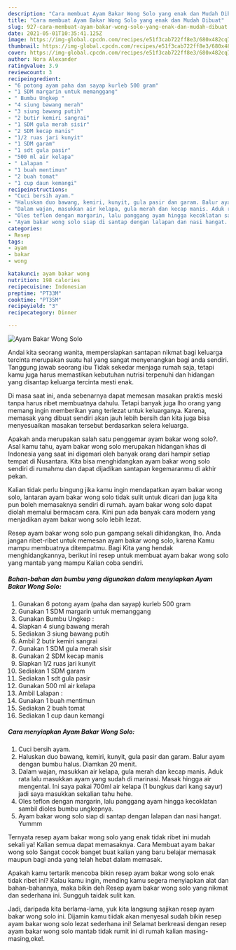 ```yaml
---
description: "Cara membuat Ayam Bakar Wong Solo yang enak dan Mudah Dibuat"
title: "Cara membuat Ayam Bakar Wong Solo yang enak dan Mudah Dibuat"
slug: 927-cara-membuat-ayam-bakar-wong-solo-yang-enak-dan-mudah-dibuat
date: 2021-05-01T10:35:41.125Z
image: https://img-global.cpcdn.com/recipes/e51f3cab722ff8e3/680x482cq70/ayam-bakar-wong-solo-foto-resep-utama.jpg
thumbnail: https://img-global.cpcdn.com/recipes/e51f3cab722ff8e3/680x482cq70/ayam-bakar-wong-solo-foto-resep-utama.jpg
cover: https://img-global.cpcdn.com/recipes/e51f3cab722ff8e3/680x482cq70/ayam-bakar-wong-solo-foto-resep-utama.jpg
author: Nora Alexander
ratingvalue: 3.9
reviewcount: 3
recipeingredient:
- "6 potong ayam paha dan sayap kurleb 500 gram"
- "1 SDM margarin untuk memanggang"
- " Bumbu Ungkep "
- "4 siung bawang merah"
- "3 siung bawang putih"
- "2 butir kemiri sangrai"
- "1 SDM gula merah sisir"
- "2 SDM kecap manis"
- "1/2 ruas jari kunyit"
- "1 SDM garam"
- "1 sdt gula pasir"
- "500 ml air kelapa"
- " Lalapan "
- "1 buah mentimun"
- "2 buah tomat"
- "1 cup daun kemangi"
recipeinstructions:
- "Cuci bersih ayam."
- "Haluskan duo bawang, kemiri, kunyit, gula pasir dan garam. Balur ayam dengan bumbu halus. Diamkan 20 menit."
- "Dalam wajan, masukkan air kelapa, gula merah dan kecap manis. Aduk rata lalu masukkan ayam yang sudah di marinasi. Masak hingga air mengental. Ini saya pakai 700ml air kelapa (1 bungkus dari kang sayur) jadi saya masukkan sekalian tahu hehe."
- "Oles teflon dengan margarin, lalu panggang ayam hingga kecoklatan sambil dioles bumbu ungkepnya."
- "Ayam bakar wong solo siap di santap dengan lalapan dan nasi hangat. Yummm"
categories:
- Resep
tags:
- ayam
- bakar
- wong

katakunci: ayam bakar wong 
nutrition: 198 calories
recipecuisine: Indonesian
preptime: "PT33M"
cooktime: "PT35M"
recipeyield: "3"
recipecategory: Dinner

---
```



![Ayam Bakar Wong Solo](https://img-global.cpcdn.com/recipes/e51f3cab722ff8e3/680x482cq70/ayam-bakar-wong-solo-foto-resep-utama.jpg)

Andai kita seorang wanita, mempersiapkan santapan nikmat bagi keluarga tercinta merupakan suatu hal yang sangat menyenangkan bagi anda sendiri. Tanggung jawab seorang ibu Tidak sekedar menjaga rumah saja, tetapi kamu juga harus memastikan kebutuhan nutrisi terpenuhi dan hidangan yang disantap keluarga tercinta mesti enak.

Di masa  saat ini, anda sebenarnya dapat memesan masakan praktis meski tanpa harus ribet membuatnya dahulu. Tetapi banyak juga lho orang yang memang ingin memberikan yang terlezat untuk keluarganya. Karena, memasak yang dibuat sendiri akan jauh lebih bersih dan kita juga bisa menyesuaikan masakan tersebut berdasarkan selera keluarga. 



Apakah anda merupakan salah satu penggemar ayam bakar wong solo?. Asal kamu tahu, ayam bakar wong solo merupakan hidangan khas di Indonesia yang saat ini digemari oleh banyak orang dari hampir setiap tempat di Nusantara. Kita bisa menghidangkan ayam bakar wong solo sendiri di rumahmu dan dapat dijadikan santapan kegemaranmu di akhir pekan.

Kalian tidak perlu bingung jika kamu ingin mendapatkan ayam bakar wong solo, lantaran ayam bakar wong solo tidak sulit untuk dicari dan juga kita pun boleh memasaknya sendiri di rumah. ayam bakar wong solo dapat diolah memalui bermacam cara. Kini pun ada banyak cara modern yang menjadikan ayam bakar wong solo lebih lezat.

Resep ayam bakar wong solo pun gampang sekali dihidangkan, lho. Anda jangan ribet-ribet untuk memesan ayam bakar wong solo, karena Kamu mampu membuatnya ditempatmu. Bagi Kita yang hendak menghidangkannya, berikut ini resep untuk membuat ayam bakar wong solo yang mantab yang mampu Kalian coba sendiri.

<!--inarticleads1-->

##### Bahan-bahan dan bumbu yang digunakan dalam menyiapkan Ayam Bakar Wong Solo:

1. Gunakan 6 potong ayam (paha dan sayap) kurleb 500 gram
1. Gunakan 1 SDM margarin untuk memanggang
1. Gunakan  Bumbu Ungkep :
1. Siapkan 4 siung bawang merah
1. Sediakan 3 siung bawang putih
1. Ambil 2 butir kemiri sangrai
1. Gunakan 1 SDM gula merah sisir
1. Gunakan 2 SDM kecap manis
1. Siapkan 1/2 ruas jari kunyit
1. Sediakan 1 SDM garam
1. Sediakan 1 sdt gula pasir
1. Gunakan 500 ml air kelapa
1. Ambil  Lalapan :
1. Gunakan 1 buah mentimun
1. Sediakan 2 buah tomat
1. Sediakan 1 cup daun kemangi




<!--inarticleads2-->

##### Cara menyiapkan Ayam Bakar Wong Solo:

1. Cuci bersih ayam.
1. Haluskan duo bawang, kemiri, kunyit, gula pasir dan garam. Balur ayam dengan bumbu halus. Diamkan 20 menit.
1. Dalam wajan, masukkan air kelapa, gula merah dan kecap manis. Aduk rata lalu masukkan ayam yang sudah di marinasi. Masak hingga air mengental. Ini saya pakai 700ml air kelapa (1 bungkus dari kang sayur) jadi saya masukkan sekalian tahu hehe.
1. Oles teflon dengan margarin, lalu panggang ayam hingga kecoklatan sambil dioles bumbu ungkepnya.
1. Ayam bakar wong solo siap di santap dengan lalapan dan nasi hangat. Yummm




Ternyata resep ayam bakar wong solo yang enak tidak ribet ini mudah sekali ya! Kalian semua dapat memasaknya. Cara Membuat ayam bakar wong solo Sangat cocok banget buat kalian yang baru belajar memasak maupun bagi anda yang telah hebat dalam memasak.

Apakah kamu tertarik mencoba bikin resep ayam bakar wong solo enak tidak ribet ini? Kalau kamu ingin, mending kamu segera menyiapkan alat dan bahan-bahannya, maka bikin deh Resep ayam bakar wong solo yang nikmat dan sederhana ini. Sungguh taidak sulit kan. 

Jadi, daripada kita berlama-lama, yuk kita langsung sajikan resep ayam bakar wong solo ini. Dijamin kamu tiidak akan menyesal sudah bikin resep ayam bakar wong solo lezat sederhana ini! Selamat berkreasi dengan resep ayam bakar wong solo mantab tidak rumit ini di rumah kalian masing-masing,oke!.

